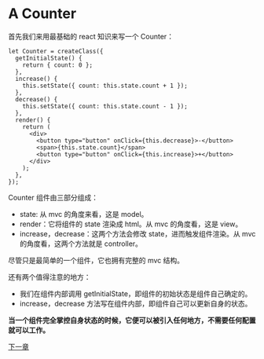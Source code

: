 # A Counter

首先我们来用最基础的 react 知识来写一个 Counter：

```
let Counter = createClass({
  getInitialState() {
    return { count: 0 };
  },
  increase() {
    this.setState({ count: this.state.count + 1 });
  },
  decrease() {
    this.setState({ count: this.state.count - 1 });
  },
  render() {
    return (
      <div>
        <button type="button" onClick={this.decrease}>-</button>
        <span>{this.state.count}</span>
        <button type="button" onClick={this.increase}>+</button>
      </div>
    );
  },
});
```

Counter 组件由三部分组成：
- state: 从 mvc 的角度来看，这是 model。
- render：它将组件的 state 渲染成 html。从 mvc 的角度看，这是 view。
- increase，decrease：这两个方法会修改 state，进而触发组件渲染。从 mvc 的角度看，这两个方法就是 controller。

尽管只是最简单的一个组件，它也拥有完整的 mvc 结构。

还有两个值得注意的地方：
- 我们在组件内部调用 getInitialState，即组件的初始状态是组件自己确定的。
- increase，decrease 方法写在组件内部，即组件自己可以更新自身的状态。

**当一个组件完全掌控自身状态的时候，它便可以被引入任何地方，不需要任何配置就可以工作。**

[下一章](https://github.com/blackChef/rce/blob/chinese-doc/tutorial/03.md)
